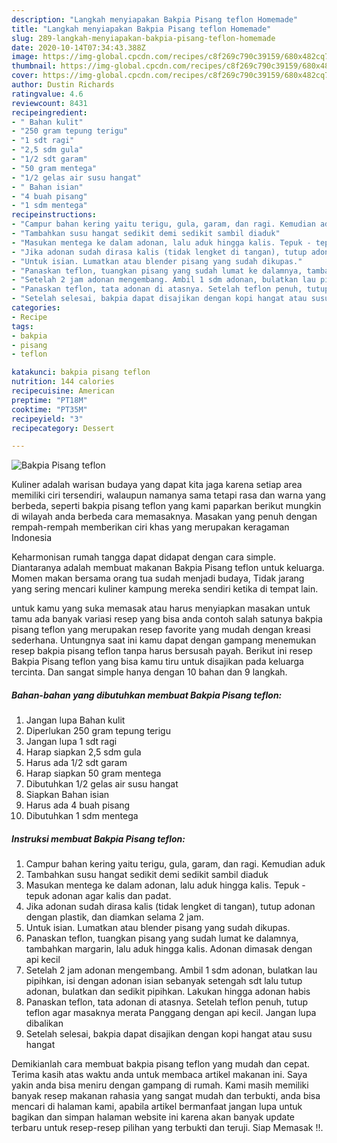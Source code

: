 ```yaml
---
description: "Langkah menyiapakan Bakpia Pisang teflon Homemade"
title: "Langkah menyiapakan Bakpia Pisang teflon Homemade"
slug: 289-langkah-menyiapakan-bakpia-pisang-teflon-homemade
date: 2020-10-14T07:34:43.388Z
image: https://img-global.cpcdn.com/recipes/c8f269c790c39159/680x482cq70/bakpia-pisang-teflon-foto-resep-utama.jpg
thumbnail: https://img-global.cpcdn.com/recipes/c8f269c790c39159/680x482cq70/bakpia-pisang-teflon-foto-resep-utama.jpg
cover: https://img-global.cpcdn.com/recipes/c8f269c790c39159/680x482cq70/bakpia-pisang-teflon-foto-resep-utama.jpg
author: Dustin Richards
ratingvalue: 4.6
reviewcount: 8431
recipeingredient:
- " Bahan kulit"
- "250 gram tepung terigu"
- "1 sdt ragi"
- "2,5 sdm gula"
- "1/2 sdt garam"
- "50 gram mentega"
- "1/2 gelas air susu hangat"
- " Bahan isian"
- "4 buah pisang"
- "1 sdm mentega"
recipeinstructions:
- "Campur bahan kering yaitu terigu, gula, garam, dan ragi. Kemudian aduk"
- "Tambahkan susu hangat sedikit demi sedikit sambil diaduk"
- "Masukan mentega ke dalam adonan, lalu aduk hingga kalis. Tepuk - tepuk adonan agar kalis dan padat."
- "Jika adonan sudah dirasa kalis (tidak lengket di tangan), tutup adonan dengan plastik, dan diamkan selama 2 jam."
- "Untuk isian. Lumatkan atau blender pisang yang sudah dikupas."
- "Panaskan teflon, tuangkan pisang yang sudah lumat ke dalamnya, tambahkan margarin, lalu aduk hingga kalis. Adonan dimasak dengan api kecil"
- "Setelah 2 jam adonan mengembang. Ambil 1 sdm adonan, bulatkan lau pipihkan, isi dengan adonan isian sebanyak setengah sdt lalu tutup adonan, bulatkan dan sedikit pipihkan. Lakukan hingga adonan habis"
- "Panaskan teflon, tata adonan di atasnya. Setelah teflon penuh, tutup teflon agar masaknya merata Panggang dengan api kecil. Jangan lupa dibalikan"
- "Setelah selesai, bakpia dapat disajikan dengan kopi hangat atau susu hangat"
categories:
- Recipe
tags:
- bakpia
- pisang
- teflon

katakunci: bakpia pisang teflon 
nutrition: 144 calories
recipecuisine: American
preptime: "PT18M"
cooktime: "PT35M"
recipeyield: "3"
recipecategory: Dessert

---
```



![Bakpia Pisang teflon](https://img-global.cpcdn.com/recipes/c8f269c790c39159/680x482cq70/bakpia-pisang-teflon-foto-resep-utama.jpg)

Kuliner adalah warisan budaya yang dapat kita jaga karena setiap area memiliki ciri tersendiri, walaupun namanya sama tetapi rasa dan warna yang berbeda, seperti bakpia pisang teflon yang kami paparkan berikut mungkin di wilayah anda berbeda cara memasaknya. Masakan yang penuh dengan rempah-rempah memberikan ciri khas yang merupakan keragaman Indonesia



Keharmonisan rumah tangga dapat didapat dengan cara simple. Diantaranya adalah membuat makanan Bakpia Pisang teflon untuk keluarga. Momen makan bersama orang tua sudah menjadi budaya, Tidak jarang yang sering mencari kuliner kampung mereka sendiri ketika di tempat lain.

untuk kamu yang suka memasak atau harus menyiapkan masakan untuk tamu ada banyak variasi resep yang bisa anda contoh salah satunya bakpia pisang teflon yang merupakan resep favorite yang mudah dengan kreasi sederhana. Untungnya saat ini kamu dapat dengan gampang menemukan resep bakpia pisang teflon tanpa harus bersusah payah.
Berikut ini resep Bakpia Pisang teflon yang bisa kamu tiru untuk disajikan pada keluarga tercinta. Dan sangat simple hanya dengan 10 bahan dan 9 langkah.


<!--inarticleads1-->

##### Bahan-bahan yang dibutuhkan membuat Bakpia Pisang teflon:

1. Jangan lupa  Bahan kulit
1. Diperlukan 250 gram tepung terigu
1. Jangan lupa 1 sdt ragi
1. Harap siapkan 2,5 sdm gula
1. Harus ada 1/2 sdt garam
1. Harap siapkan 50 gram mentega
1. Dibutuhkan 1/2 gelas air susu hangat
1. Siapkan  Bahan isian
1. Harus ada 4 buah pisang
1. Dibutuhkan 1 sdm mentega




<!--inarticleads2-->

##### Instruksi membuat  Bakpia Pisang teflon:

1. Campur bahan kering yaitu terigu, gula, garam, dan ragi. Kemudian aduk
1. Tambahkan susu hangat sedikit demi sedikit sambil diaduk
1. Masukan mentega ke dalam adonan, lalu aduk hingga kalis. Tepuk - tepuk adonan agar kalis dan padat.
1. Jika adonan sudah dirasa kalis (tidak lengket di tangan), tutup adonan dengan plastik, dan diamkan selama 2 jam.
1. Untuk isian. Lumatkan atau blender pisang yang sudah dikupas.
1. Panaskan teflon, tuangkan pisang yang sudah lumat ke dalamnya, tambahkan margarin, lalu aduk hingga kalis. Adonan dimasak dengan api kecil
1. Setelah 2 jam adonan mengembang. Ambil 1 sdm adonan, bulatkan lau pipihkan, isi dengan adonan isian sebanyak setengah sdt lalu tutup adonan, bulatkan dan sedikit pipihkan. Lakukan hingga adonan habis
1. Panaskan teflon, tata adonan di atasnya. Setelah teflon penuh, tutup teflon agar masaknya merata Panggang dengan api kecil. Jangan lupa dibalikan
1. Setelah selesai, bakpia dapat disajikan dengan kopi hangat atau susu hangat




Demikianlah cara membuat bakpia pisang teflon yang mudah dan cepat. Terima kasih atas waktu anda untuk membaca artikel makanan ini. Saya yakin anda bisa meniru dengan gampang di rumah. Kami masih memiliki banyak resep makanan rahasia yang sangat mudah dan terbukti, anda bisa mencari di halaman kami, apabila artikel bermanfaat jangan lupa untuk bagikan dan simpan halaman website ini karena akan banyak update terbaru untuk resep-resep pilihan yang terbukti dan teruji. Siap Memasak !!. 
